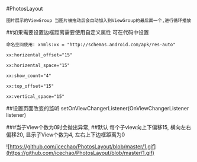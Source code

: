 #PhotosLayout

    图片展示的ViewGroup 当图片被拖动后会自动加入到ViewGroup的最后面一个,进行循环播放
  
##如果需要设置边框距离需要使用自定义属性 可在代码中设置

    命名空间使用: xnmls:xx = "http://schemas.android.com/apk/res-auto"

    xx:horizental_offset="15"

    xx:horizental_space="15"

    xx:show_count="4"

    xx:top_offset="15"

    xx:vertical_space="15"
##设置页面改变的监听
    setOnViewChangerListener(OnViewChangerListener listener)
    
###当子View个数为0时会抛出异常,
##默认
    每个子view向上下偏移15,
    横向左右偏移20,
    显示子View个数为4,
    左右上下边框距离为0
   

![https://github.com/icechao/PhotosLayout/blob/master/1.gif](https://github.com/icechao/PhotosLayout/blob/master/1.gif) 
